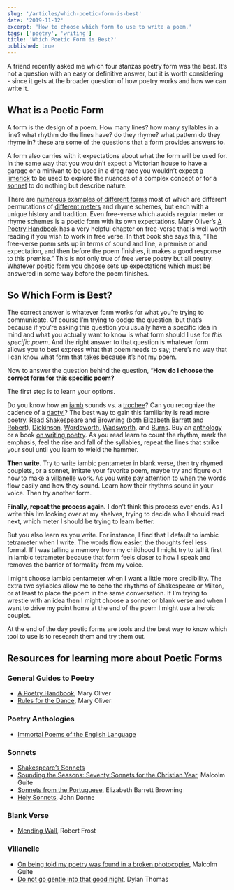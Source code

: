 ```yaml
---
slug: '/articles/which-poetic-form-is-best'
date: '2019-11-12'
excerpt: 'How to choose which form to use to write a poem.'
tags: ['poetry', 'writing']
title: 'Which Poetic Form is Best?'
published: true
---
```


A friend recently asked me which four stanzas poetry form was the best. It’s not a question with an easy or definitive answer, but it is worth considering - since it gets at the broader question of how poetry works and how we can write it.

## What is a Poetic Form

A form is the design of a poem. How many lines? how many syllables in a line? what rhythm do the lines have? do they rhyme? what pattern do they rhyme in? these are some of the questions that a form provides answers to.

A form also carries with it expectations about what the form will be used for. In the same way that you wouldn’t expect a Victorian house to have a garage or a minivan to be used in a drag race you wouldn’t expect [a limerick](<https://en.wikipedia.org/wiki/Limerick_(poetry)>) to be used to explore the nuances of a complex concept or for a [sonnet](https://en.wikipedia.org/wiki/Sonnet) to do nothing but describe nature.

There are [numerous examples of different forms](https://www.writersdigest.com/whats-new/list-of-50-poetic-forms-for-poets) most of which are different permutations of [different meters](http://www.thepoetsgarret.com/form.html) and rhyme schemes, but each with a unique history and tradition. Even free-verse which avoids regular meter or rhyme schemes is a poetic form with its own expectations. Mary Oliver’s [A Poetry Handbook](https://www.goodreads.com/book/show/71652.A_Poetry_Handbook) has a very helpful chapter on free-verse that is well worth reading if you wish to work in free verse. In that book she says this, “The free-verse poem sets up in terms of sound and line, a premise or and expectation, and then before the poem finishes, it makes a good response to this premise.” This is not only true of free verse poetry but all poetry. Whatever poetic form you choose sets up expectations which must be answered in some way before the poem finishes.

## So Which Form is Best?

The correct answer is whatever form works for what you’re trying to communicate. Of course I’m trying to dodge the question, but that’s because if you’re asking this question you usually have a specific idea in mind and what you actually want to know is what form should I use for _this specific poem_. And the right answer to that question is whatever form allows you to best express what that poem needs to say; there’s no way that I can know what form that takes because it’s not my poem.

Now to answer the question behind the question, “**How do I choose the correct form for this specific poem?**

<Callout>The first step is to learn your options.</Callout> 

Do you know how an [iamb](<https://en.wikipedia.org/wiki/Iamb_(poetry)>) sounds vs. a [trochee](<https://en.wikipedia.org/wiki/Iamb_(poetry)>)? Can you recognize the cadence of a [dactyl](<https://en.wikipedia.org/wiki/Dactyl_(poetry)>)? The best way to gain this familiarity is read more poetry. Read [Shakespeare](https://www.poetryfoundation.org/poets/william-shakespeare) and Browning (both [Elizabeth Barrett](https://www.poetryfoundation.org/poets/elizabeth-barrett-browning) and [Robert](https://www.poetryfoundation.org/poets/robert-browning)), [Dickinson](https://www.poetryfoundation.org/poets/emily-dickinson), [Wordsworth](https://www.poetryfoundation.org/poets/william-wordsworth), [Wadsworth](https://www.poetryfoundation.org/poets/henry-wadsworth-longfellow), and [Burns](https://www.poetryfoundation.org/poets/robert-burns). Buy an [anthology](https://www.goodreads.com/book/show/620729.Immortal_Poems_of_the_English_Language?ac=1&from_search=true&qid=odFS4A5B0E&rank=1) or a book [on writing poetry](https://www.goodreads.com/book/show/201217.Rules_for_the_Dance?ac=1&from_search=true&qid=EhIebjCcYw&rank=1). As you read learn to count the rhythm, mark the emphasis, feel the rise and fall of the syllables, repeat the lines that strike your soul until you learn to wield the hammer.

**Then write.** Try to write iambic pentameter in blank verse, then try rhymed couplets, or a sonnet, imitate your favorite poem, maybe try and figure out how to make a [villanelle](https://en.wikipedia.org/wiki/Villanelle) work. As you write pay attention to when the words flow easily and how they sound. Learn how their rhythms sound in your voice. Then try another form.

**Finally, repeat the process again.** I don’t think this process ever ends. As I write this I’m looking over at my shelves, trying to decide who I should read next, which meter I should be trying to learn better.

But you also learn as you write. For instance, I find that I default to iambic tetrameter when I write. The words flow easier, the thoughts feel less formal. If I was telling a memory from my childhood I might try to tell it first in iambic tetrameter because that form feels closer to how I speak and removes the barrier of formality from my voice.

I might choose iambic pentameter when I want a little more credibility. The extra two syllables allow me to echo the rhythms of Shakespeare or Milton, or at least to place the poem in the same conversation. If I’m trying to wrestle with an idea then I might choose a sonnet or blank verse and when I want to drive my point home at the end of the poem I might use a heroic couplet.

At the end of the day poetic forms are tools and the best way to know which tool to use is to research them and try them out.

## Resources for learning more about Poetic Forms

### General Guides to Poetry

- [A Poetry Handbook](https://www.goodreads.com/book/show/71652.A_Poetry_Handbook), Mary Oliver
- [Rules for the Dance](https://www.goodreads.com/book/show/201217.Rules_for_the_Dance), Mary Oliver

### Poetry Anthologies

- [Immortal Poems of the English Language](https://www.goodreads.com/book/show/620729.Immortal_Poems_of_the_English_Language)

### Sonnets

- [Shakespeare’s Sonnets](http://shakespeare.mit.edu/Poetry/sonnets.html)
- [Sounding the Seasons: Seventy Sonnets for the Christian Year](https://www.goodreads.com/book/show/16688430-sounding-the-seasons), Malcolm Guite
- [Sonnets from the Portuguese](https://www.gutenberg.org/files/2002/2002-h/2002-h.htm), Elizabeth Barrett Browning
- [Holy Sonnets](http://www.sonnets.org/donne.htm), John Donne

### Blank Verse

- [Mending Wall](https://www.poetryfoundation.org/poems/44266/mending-wall), Robert Frost

### Villanelle

- [On being told my poetry was found in a broken photocopier](https://malcolmguite.wordpress.com/2011/10/06/a-villanelle-for-national-poetry-day/), Malcolm Guite
- [Do not go gentle into that good night](https://poets.org/poem/do-not-go-gentle-good-night), Dylan Thomas
